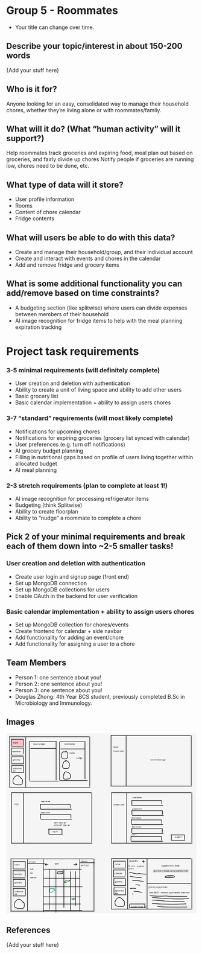 # Group 5 - Roommates

- Your title can change over time.

## Describe your topic/interest in about 150-200 words

{Add your stuff here}

## Who is it for?
Anyone looking for an easy, consolidated way to manage their household chores, whether they’re living alone or with roommates/family.
## What will it do? (What “human activity” will it support?)
Help roommates track groceries and expiring food, meal plan out based on groceries, and fairly divide up chores
Notify people if groceries are running low, chores need to be done, etc.
## What type of data will it store?
- User profile information
- Rooms
- Content of chore calendar
- Fridge contents
## What will users be able to do with this data?
- Create and manage their household/group, and their individual account
- Create and interact with events and chores in the calendar
- Add and remove fridge and grocery items
## What is some additional functionality you can add/remove based on time constraints?
- A budgeting section (like splitwise) where users can divide expenses between members of their household
- AI image recognition for fridge items to help with the meal planning expiration tracking

# Project task requirements
### 3-5 minimal requirements (will definitely complete)
- User creation and deletion with authentication
- Ability to create a unit of living space and ability to add other users
- Basic grocery list
- Basic calendar implementation + ability to assign users chores
### 3-7 “standard” requirements (will most likely complete)
- Notifications for upcoming chores
- Notifications for expiring groceries (grocery list synced with calendar)
- User preferences (e.g. turn off notifications)
- AI grocery budget planning 
- Filling in nutritional gaps based on profile of users living together within allocated budget
- AI meal planning
### 2-3 stretch requirements (plan to complete at least 1!)
- AI image recognition for processing refrigerator items
- Budgeting (think Splitwise)
- Ability to create floorplan
- Ability to “nudge” a roommate to complete a chore

## Pick 2 of your minimal requirements and break each of them down into ~2-5 smaller tasks!
### User creation and deletion with authentication
- Create user login and signup page (front end)
- Set up MongoDB connection
- Set up MongoDB collections for users
- Enable OAuth in the backend for user verification
### Basic calendar implementation + ability to assign users chores
- Set up MongoDB collection for chores/events
- Create frontend for calendar + side navbar
- Add functionality for adding an event/chore
- Add functionality for assigning a user to a chore

## Team Members

- Person 1: one sentence about you!
- Person 2: one sentence about you!
- Person 3: one sentence about you!
- Douglas Zhong: 4th Year BCS student, previously completed B.Sc in Microbiology and Immunology.

## Images

<img src ="images/prototype.png">

## References

{Add your stuff here}



